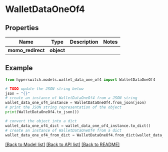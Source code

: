 # WalletDataOneOf4


## Properties

Name | Type | Description | Notes
------------ | ------------- | ------------- | -------------
**momo_redirect** | **object** |  | 

## Example

```python
from hyperswitch.models.wallet_data_one_of4 import WalletDataOneOf4

# TODO update the JSON string below
json = "{}"
# create an instance of WalletDataOneOf4 from a JSON string
wallet_data_one_of4_instance = WalletDataOneOf4.from_json(json)
# print the JSON string representation of the object
print(WalletDataOneOf4.to_json())

# convert the object into a dict
wallet_data_one_of4_dict = wallet_data_one_of4_instance.to_dict()
# create an instance of WalletDataOneOf4 from a dict
wallet_data_one_of4_from_dict = WalletDataOneOf4.from_dict(wallet_data_one_of4_dict)
```
[[Back to Model list]](../README.md#documentation-for-models) [[Back to API list]](../README.md#documentation-for-api-endpoints) [[Back to README]](../README.md)


